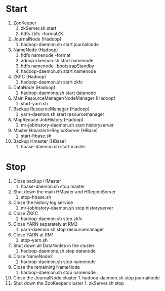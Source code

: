 # Start
1. ZooKeeper
    1. zkServer.sh start
    2. hdfs zkfc –formatZK
2. JournalNode (Hadoop)
    1. hadoop-daemon.sh start journalnode
3. NameNode (Hadoop)
    1. hdfs namenode -format
    2. adoop-daemon.sh start namenode
    3. hdfs namenode -bootstrapStandby
    4. hadoop-daemon.sh start namenode
7. ZKFC (Hadoop)
    1.  hadoop-daemon.sh start zkfc
4. DataNode (Hadoop) 
    1. hadoop-daemons.sh start datanode
5. Main ResourceManager/NodeManager (Hadoop)
    1.  start-yarn.sh
6. Backup ResourceManager (Hadoop)
    1.  yarn-daemon.sh start resourcemanager
8. MapReduce JobHistory (Hadoop)
    1.  mr-jobhistory-daemon.sh   start historyserver
9. Master Hmaster/HRegionServer (HBase)
    1.  start-hbase.sh 
10. Backup Hmaster (HBase)
    1.  hbase-daemon.sh start master

# Stop
1.  Close backup HMaster
    1.  hbase-daemon.sh stop master
2.  Shut down the main HMaster and HRegionServer
    1.  stop-hbase.sh
3.  Close the history log service
    1.  mr-jobhistory-daemon.sh stop historyserver
4.  Close ZKFC
    1.  hadoop-daemon.sh stop zkfc
5.  Close YARN separately at RM2
    1.  yarn-daemon.sh stop resourcemanager
6.  Close YARN at RM1
    1.  stop-yarn.sh
7.  Shut down all DataNodes in the cluster
    1.  hadoop-daemons.sh stop datanode
8.  Close NameNode2
    1.  hadoop-daemon.sh stop namenode
9.  Close the remaining NameNode
    1.  hadoop-daemon.sh stop namenode
10.  Close the JournalNode cluster
    1.  hadoop-daemon.sh stop journalnode
11.  Shut down the ZooKeeper cluster
    1.  zkServer.sh stop
